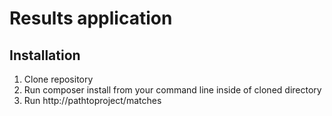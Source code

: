 Results application
===================

## Installation

1. Clone repository
2. Run composer install from your command line inside of cloned directory
3. Run http://pathtoproject/matches